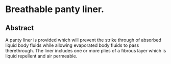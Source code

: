 # Breathable panty liner.

## Abstract
A panty liner is provided which will prevent the strike through of absorbed liquid body fluids while allowing evaporated body fluids to pass therethrough. The liner includes one or more plies of a fibrous layer which is liquid repellent and air permeable.